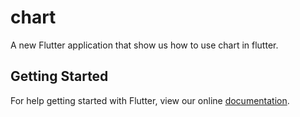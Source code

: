 # chart

A new Flutter application that show us how to use chart in flutter.

## Getting Started

For help getting started with Flutter, view our online
[documentation](https://flutter.io/).
